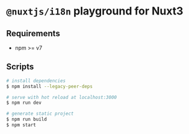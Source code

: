 # `@nuxtjs/i18n` playground for Nuxt3

## Requirements
- npm >= v7

## Scripts

```bash
# install dependencies
$ npm install --legacy-peer-deps 

# serve with hot reload at localhost:3000
$ npm run dev

# generate static project
$ npm run build
$ npm start
```
